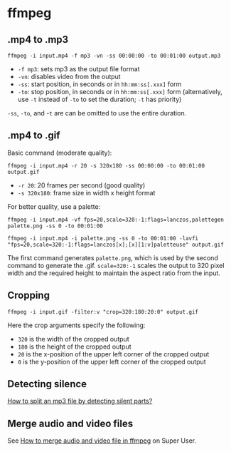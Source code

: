 # ffmpeg

## .mp4 to .mp3

    ffmpeg -i input.mp4 -f mp3 -vn -ss 00:00:00 -to 00:01:00 output.mp3

* `-f mp3`: sets mp3 as the output file format
* `-vn`: disables video from the output
* `-ss`: start position, in seconds or in `hh:mm:ss[.xxx]` form
* `-to`: stop position, in seconds or in `hh:mm:ss[.xxx]` form (alternatively, use `-t` instead of `-to` to set the duration; `-t` has priority)

`-ss`, `-to`, and -`t` are can be omitted to use the entire duration.

## .mp4 to .gif

Basic command (moderate quality):

    ffmpeg -i input.mp4 -r 20 -s 320x180 -ss 00:00:00 -to 00:01:00 output.gif

* `-r 20`: 20 frames per second (good quality)
* `-s 320x180`: frame size in width x height format

For better quality, use a palette:

    ffmpeg -i input.mp4 -vf fps=20,scale=320:-1:flags=lanczos,palettegen palette.png -ss 0 -to 00:01:00

    ffmpeg -i input.mp4 -i palette.png -ss 0 -to 00:01:00 -lavfi "fps=20,scale=320:-1:flags=lanczos[x];[x][1:v]paletteuse" output.gif

The first command generates `palette.png`, which is used by the second command to generate the .gif. `scale=320:-1` scales the output to 320 pixel width and the required height to maintain the aspect ratio from the input.

## Cropping

    ffmpeg -i input.gif -filter:v "crop=320:180:20:0" output.gif

Here the crop arguments specify the following:

* `320` is the width of the cropped output
* `180` is the height of the cropped output
* `20` is the x-position of the upper left corner of the cropped output
* `0` is the y-position of the upper left corner of the cropped output

## Detecting silence

[How to split an mp3 file by detecting silent parts?](https://askubuntu.com/q/1264779/1114164)

## Merge audio and video files

See [How to merge audio and video file in ffmpeg](https://superuser.com/questions/277642/how-to-merge-audio-and-video-file-in-ffmpeg) on Super User.
